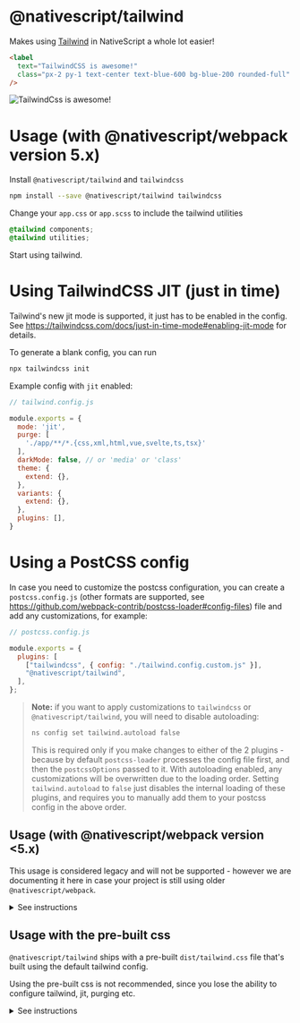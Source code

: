 # @nativescript/tailwind

Makes using [Tailwind](https://tailwindcss.com/) in NativeScript a whole lot easier!

```html
<label
  text="TailwindCSS is awesome!"
  class="px-2 py-1 text-center text-blue-600 bg-blue-200 rounded-full"
/>
```

![TailwindCss is awesome!](https://user-images.githubusercontent.com/879060/81098285-73e3ad80-8f09-11ea-8cfa-7e2ec2eebcde.png)

# Usage (with @nativescript/webpack version 5.x)

Install `@nativescript/tailwind` and `tailwindcss`

```bash
npm install --save @nativescript/tailwind tailwindcss
```

Change your `app.css` or `app.scss` to include the tailwind utilities

```css
@tailwind components;
@tailwind utilities;
```

Start using tailwind.

# Using TailwindCSS JIT (just in time)

Tailwind's new jit mode is supported, it just has to be enabled in the config. See https://tailwindcss.com/docs/just-in-time-mode#enabling-jit-mode for details.

To generate a blank config, you can run

```bash
npx tailwindcss init
```

Example config with `jit` enabled:

```js
// tailwind.config.js

module.exports = {
  mode: 'jit',
  purge: [
    './app/**/*.{css,xml,html,vue,svelte,ts,tsx}'
  ],
  darkMode: false, // or 'media' or 'class'
  theme: {
    extend: {},
  },
  variants: {
    extend: {},
  },
  plugins: [],
}
```

# Using a PostCSS config

In case you need to customize the postcss configuration, you can create a `postcss.config.js` (other formats are supported, see https://github.com/webpack-contrib/postcss-loader#config-files) file and add any customizations, for example:

```js
// postcss.config.js

module.exports = {
  plugins: [
    ["tailwindcss", { config: "./tailwind.config.custom.js" }],
    "@nativescript/tailwind",
  ],
};
```

> **Note:** if you want to apply customizations to `tailwindcss` or `@nativescript/tailwind`, you will need to disable autoloading:
> 
> ```bash
> ns config set tailwind.autoload false
> ```
> This is required only if you make changes to either of the 2 plugins - because by default `postcss-loader` processes the config file first, and then the `postcssOptions` passed to it. With autoloading enabled, any customizations will be overwritten due to the loading order. Setting `tailwind.autoload` to `false` just disables the internal loading of these plugins, and requires you to manually add them to your postcss config in the above order.


## Usage (with @nativescript/webpack version <5.x)

This usage is considered legacy and will not be supported - however we are documenting it here in case your project is still using older `@nativescript/webpack`.

<details>

  <summary>See instructions</summary>

```bash
npm install --save-dev @nativescript/tailwind tailwindcss postcss postcss-loader
```

Create `postcss.config.js` with the following:

```js
module.exports = {
   plugins: [
       require('tailwindcss'),
       require('nativescript-tailwind')
   ]
}
```

Change your `app.css` or `app.scss` to include the tailwind utilities

```css
@tailwind components;
@tailwind utilities;
```

Update `webpack.config.js` to use PostCSS
 
Find the section of the config that defines the rules/loaders for different file types.
To quickly find this block - search for `rules: [`.

For every css/scss block, append the `postcss-loader` to the list of loaders, for example:
```diff
{
  test: /[\/|\\]app\.css$/,
  use: [
    'nativescript-dev-webpack/style-hot-loader',
    {
      loader: "nativescript-dev-webpack/css2json-loader",
      options: { useForImports: true }
    },
+   'postcss-loader',
  ],
}
```
 **Make sure you append `postcss-loader` to all css/scss rules in the config.**

 </details>

## Usage with the pre-built css

`@nativescript/tailwind` ships with a pre-built `dist/tailwind.css` file that's built using the default tailwind config.

Using the pre-built css is not recommended, since you lose the ability to configure tailwind, jit, purging etc.

<details>
  
  <summary>See instructions</summary>

  Import the pre-built css file in your `app.css` (or `scss`):
  
  ```css
  @import "@nativescript/tailwind/dist/tailwind.css"
  ```

  Alternatively, import it in your `main.js` (or `main.ts`, `app.js`, `app.ts` etc.)

  ```js
  import '@nativescript/tailwind/dist/tailwind.css'
  ```

  In `.vue` files you can also do

  ```html
  <style src="@nativescript/tailwind/dist/tailwind.css" />
  ```
  
  > **Note:** make sure you only include this once (for example in `App.vue`) - otherwise your bundle will contain the whole tailwind.css file multiple times.


</details>

